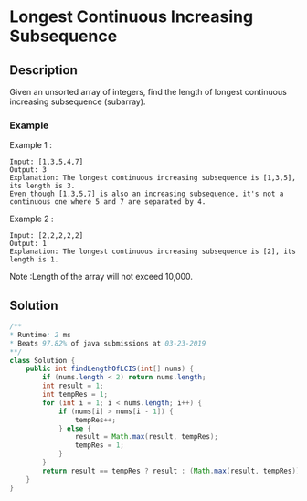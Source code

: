 # Longest Continuous Increasing Subsequence
## Description
Given an unsorted array of integers, find the length of longest continuous increasing subsequence (subarray). 

### Example
Example 1 :
```
Input: [1,3,5,4,7]
Output: 3
Explanation: The longest continuous increasing subsequence is [1,3,5], its length is 3. 
Even though [1,3,5,7] is also an increasing subsequence, it's not a continuous one where 5 and 7 are separated by 4. 
```

Example 2 :
```
Input: [2,2,2,2,2]
Output: 1
Explanation: The longest continuous increasing subsequence is [2], its length is 1. 
```

Note :Length of the array will not exceed 10,000. 

## Solution
```java
/**
* Runtime: 2 ms
* Beats 97.82% of java submissions at 03-23-2019
**/
class Solution {
    public int findLengthOfLCIS(int[] nums) {
        if (nums.length < 2) return nums.length;
        int result = 1;
        int tempRes = 1;
        for (int i = 1; i < nums.length; i++) {
            if (nums[i] > nums[i - 1]) {
                tempRes++;
            } else {
                result = Math.max(result, tempRes);
                tempRes = 1;
            }
        }
        return result == tempRes ? result : (Math.max(result, tempRes));
    }
}
```
